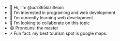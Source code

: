 - 👋 Hi, I’m @udr365kizilteam
- 👀 I’m interested in programing and web development
- 🌱 I’m currently learning web development
- 💞️ I’m looking to collaborate on this topic
- 😄 Pronouns: the master
- ⚡ Fun fact: my best tourism spot is google maps.

<!---
alpha3301turk/alpha3301turk is a ✨ special ✨ repository because its `README.md` (this file) appears on your GitHub profile.
You can click the Preview link to take a look at your changes.
--->
